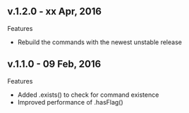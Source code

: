 ## v.1.2.0 - xx Apr, 2016

Features

-  Rebuild the commands with the newest unstable release

## v.1.1.0 - 09 Feb, 2016

Features

-  Added .exists() to check for command existence
-  Improved performance of .hasFlag()
